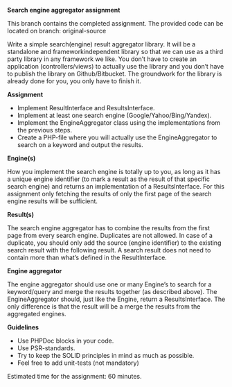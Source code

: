 **Search engine aggregator assignment**

This branch contains the completed assignment. The provided code can be located on branch: original-source

Write a simple search(engine) result aggregator library. It will be a standalone and frameworkindependent
library so that we can use as a third party library in any framework we like. You don’t
have to create an application (controllers/views) to actually use the library and you don’t have to
publish the library on Github/Bitbucket. The groundwork for the library is already done for you,
you only have to finish it.

**Assignment**
- Implement ResultInterface and ResultsInterface.
- Implement at least one search engine (Google/Yahoo/Bing/Yandex).
- Implement the EngineAggregator class using the implementations from the previous steps.
- Create a PHP-file where you will actually use the EngineAggregator to search on a keyword
and output the results.

**Engine(s)**

How you implement the search engine is totally up to you, as long as it has a unique engine
identifier (to mark a result as the result of that specific search engine) and returns an implementation
of a ResultsInterface. For this assignment only fetching the results of only the first page of the search
engine results will be sufficient.

**Result(s)**

The search engine aggregator has to combine the results from the first page from every search engine.
Duplicates are not allowed. In case of a duplicate, you should only add the source (engine identifier)
to the existing search result with the following result. A search result does not need to contain more
than what’s defined in the ResultInterface.

**Engine aggregator**

The engine aggregator should use one or many Engine’s to search for a keyword/query and merge
the results together (as described above). The EngineAggregator should, just like the Engine, return a
ResultsInterface. The only difference is that the result will be a merge the results from the aggregated
engines.

**Guidelines**
- Use PHPDoc blocks in your code.
- Use PSR-standards.
- Try to keep the SOLID principles in mind as much as possible.
- Feel free to add unit-tests (not mandatory)

Estimated time for the assignment: 60 minutes.
